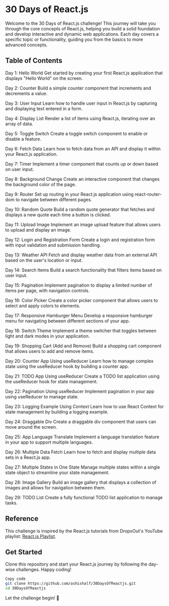 # 30 Days of React.js
Welcome to the 30 Days of React.js challenge! This journey will take you through the core concepts of React.js, helping you build a solid foundation and develop interactive and dynamic web applications. Each day covers a specific topic or functionality, guiding you from the basics to more advanced concepts.

## Table of Contents
Day 1: Hello World
Get started by creating your first React.js application that displays "Hello World" on the screen.

Day 2: Counter
Build a simple counter component that increments and decrements a value.

Day 3: User Input
Learn how to handle user input in React.js by capturing and displaying text entered in a form.

Day 4: Display List
Render a list of items using React.js, iterating over an array of data.

Day 5: Toggle Switch
Create a toggle switch component to enable or disable a feature.

Day 6: Fetch Data
Learn how to fetch data from an API and display it within your React.js application.

Day 7: Timer
Implement a timer component that counts up or down based on user input.

Day 8: Background Change
Create an interactive component that changes the background color of the page.

Day 9: Router
Set up routing in your React.js application using react-router-dom to navigate between different pages.

Day 10: Random Quote
Build a random quote generator that fetches and displays a new quote each time a button is clicked.

Day 11: Upload Image
Implement an image upload feature that allows users to upload and display an image.

Day 12: Login and Registration Form
Create a login and registration form with input validation and submission handling.

Day 13: Weather API
Fetch and display weather data from an external API based on the user's location or input.

Day 14: Search Items
Build a search functionality that filters items based on user input.

Day 15: Pagination
Implement pagination to display a limited number of items per page, with navigation controls.

Day 16: Color Picker
Create a color picker component that allows users to select and apply colors to elements.

Day 17: Responsive Hamburger Menu
Develop a responsive hamburger menu for navigating between different sections of your app.

Day 18: Switch Theme
Implement a theme switcher that toggles between light and dark modes in your application.

Day 19: Shopping Cart (Add and Remove)
Build a shopping cart component that allows users to add and remove items.

Day 20: Counter App Using useReducer
Learn how to manage complex state using the useReducer hook by building a counter app.

Day 21: TODO App Using useReducer
Create a TODO list application using the useReducer hook for state management.

Day 22: Pagination Using useReducer
Implement pagination in your app using useReducer to manage state.

Day 23: Logging Example Using Context
Learn how to use React Context for state management by building a logging example.

Day 24: Draggable Div
Create a draggable div component that users can move around the screen.

Day 25: App Language Translate
Implement a language translation feature in your app to support multiple languages.

Day 26: Multiple Data Fetch
Learn how to fetch and display multiple data sets in a React.js app.

Day 27: Multiple States in One State
Manage multiple states within a single state object to streamline your state management.

Day 28: Image Gallery
Build an image gallery that displays a collection of images and allows for navigation between them.

Day 29: TODO List
Create a fully functional TODO list application to manage tasks.

## Reference
This challenge is inspired by the React.js tutorials from DropxOut's YouTube playlist: [React.js Playlist](https://youtube.com/playlist?list=PLZWk1lAlHIsfDtsQGlz0rxPF_fyA_UCeh&si=B2weXO5l62Y-eQdH).

## Get Started
Clone this repository and start your React.js journey by following the day-wise challenges. Happy coding!

```bash
Copy code
git clone https://github.com/ashishalf/30DaysOfReactjs.git
cd 30DaysOfReactjs
```
Let the challenge begin! 🚀
